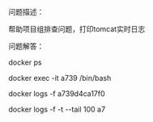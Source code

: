 问题描述：

帮助项目组排查问题，打印tomcat实时日志


问题解答：

docker ps

docker exec -it a739 /bin/bash

docker logs -f a739d4ca17f0

docker logs -f -t --tail 100 a7